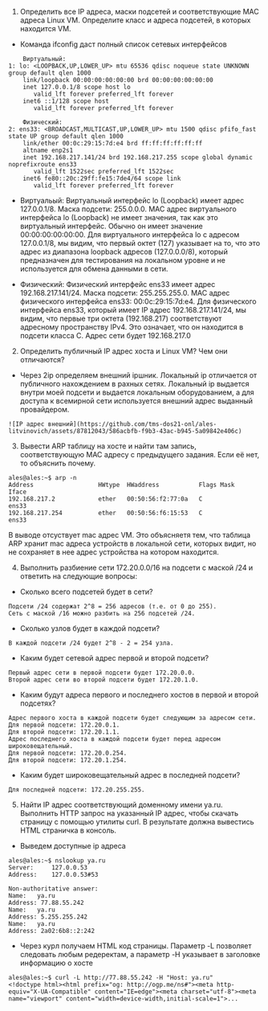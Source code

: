 1. Определить все IP адреса, маски подсетей и соответствующие MAC адреса Linux VM. Определите класс и адреса подсетей, в которых находится VM.

- Команда ifconfig даст полный список сетевых интерфейсов 
```console
    Виртуальный:
1: lo: <LOOPBACK,UP,LOWER_UP> mtu 65536 qdisc noqueue state UNKNOWN group default qlen 1000
    link/loopback 00:00:00:00:00:00 brd 00:00:00:00:00:00
    inet 127.0.0.1/8 scope host lo
       valid_lft forever preferred_lft forever
    inet6 ::1/128 scope host 
       valid_lft forever preferred_lft forever
       
    Физический:
2: ens33: <BROADCAST,MULTICAST,UP,LOWER_UP> mtu 1500 qdisc pfifo_fast state UP group default qlen 1000
    link/ether 00:0c:29:15:7d:e4 brd ff:ff:ff:ff:ff:ff
    altname enp2s1
    inet 192.168.217.141/24 brd 192.168.217.255 scope global dynamic noprefixroute ens33
       valid_lft 1522sec preferred_lft 1522sec
    inet6 fe80::20c:29ff:fe15:7de4/64 scope link 
       valid_lft forever preferred_lft forever

```
- Виртуальый:
Виртуальный интерфейс lo (Loopback) имеет адрес 127.0.0.1/8. 
Маска подсети: 255.0.0.0.
MAC адрес виртуального интерфейса lo (Loopback) не имеет значения, так как это виртуальный интерфейс. Обычно он имеет значение 00:00:00:00:00:00.
Для виртуального интерфейса lo с адресом 127.0.0.1/8, мы видим, что первый октет (127) указывает на то, что это адрес из диапазона loopback адресов (127.0.0.0/8), который предназначен для тестирования на локальном уровне и не используется для обмена данными в сети.

- Физический:
Физический интерфейс ens33 имеет адрес 192.168.217.141/24. 
Маска подсети: 255.255.255.0.
MAC адрес физического интерфейса ens33: 00:0c:29:15:7d:e4.
Для физического интерфейса ens33, который имеет IP адрес 192.168.217.141/24, мы видим, что первые три октета (192.168.217) соответствуют  адресному пространству IPv4. Это означает, что он находится в подсети класса C.
Адрес сети будет 192.168.217.0

2. Определить публичный IP адрес хоста и Linux VM? Чем они отличаются?

- Через 2ip определяем внешний ipшник. 
Локальный ip отличается от публичного нахождением в рахных сетях. Локальный ip выдается внутри моей подсети и выдается локальным оборудованием, а для доступа к всемирной сети используется внешний адрес выданный провайдером.
```console
![IP адрес внешний](https://github.com/tms-dos21-onl/ales-litvinovich/assets/87812043/586acbfb-f9b3-43ac-b945-5a09842e406c)

```
3. Вывести ARP таблицу на хосте и найти там запись, соответствующую MAC адресу с предыдущего задания. Если её нет, то объяснить почему.
```console
ales@ales:~$ arp -n
Address                  HWtype  HWaddress           Flags Mask            Iface
192.168.217.2            ether   00:50:56:f2:77:0a   C                     ens33
192.168.217.254          ether   00:50:56:f6:15:53   C                     ens33
```
В выводе отсуствует mac адрес VM. Это объясняетя тем, что таблица ARP хранит mac адреса устройств в локальной сети, которых видит, но не сохраняет в нее адрес устройства на котором находится.

4. Выполнить разбиение сети 172.20.0.0/16 на подсети с маской /24 и ответить на следующие вопросы:

- Сколько всего подсетей будет в сети?
```console
Подсети /24 содержат 2^8 = 256 адресов (т.е. от 0 до 255).
Сеть с маской /16 можно разбить на 256 подсетей /24.
```
- Сколько узлов будет в каждой подсети?
```console
В каждой подсети /24 будет 2^8 - 2 = 254 узла.
```
- Каким будет сетевой адрес первой и второй подсети?
```console
Первый адрес сети в первой подсети будет 172.20.0.0.
Второй адрес сети во второй подсети будет 172.20.1.0.
```
- Каким будут адреса первого и последнего хостов в первой и второй подсетях?
```console
Адрес первого хоста в каждой подсети будет следующим за адресом сети.
Для первой подсети: 172.20.0.1.
Для второй подсети: 172.20.1.1.
Адрес последнего хоста в каждой подсети будет перед адресом широковещательный.
Для первой подсети: 172.20.0.254.
Для второй подсети: 172.20.1.254.
```
- Каким будет широковещательный адрес в последней подсети?
```console
Для последней подсети: 172.20.255.255.
```
5. Найти IP адрес соответствующий доменному имени ya.ru. Выполнить HTTP запрос на указанный IP адрес, чтобы скачать страницу с помощью утилиты curl. В результате должна вывестись HTML страничка в консоль.

- Выведем доступные ip адреса
```console
ales@ales:~$ nslookup ya.ru
Server:		127.0.0.53
Address:	127.0.0.53#53

Non-authoritative answer:
Name:	ya.ru
Address: 77.88.55.242
Name:	ya.ru
Address: 5.255.255.242
Name:	ya.ru
Address: 2a02:6b8::2:242
```
- Через курл получаем HTML код страницы. Параметр -L позволяет следовать любым редеректам, а параметр  -H указывает в заголовке информацию о хосте
```console
ales@ales:~$ curl -L http://77.88.55.242 -H "Host: ya.ru"
<!doctype html><html prefix="og: http://ogp.me/ns#"><meta http-equiv="X-UA-Compatible" content="IE=edge"><meta charset="utf-8"><meta name="viewport" content="width=device-width,initial-scale=1">...
```
